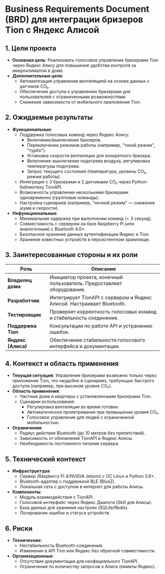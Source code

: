 # Business Requirements Document (BRD) для интеграции бризеров Tion с Яндекс Алисой

## 1. Цели проекта

- **Основная цель**: Реализовать голосовое управление бризерами Tion через Яндекс Алису для повышения удобства контроля за микроклиматом в доме.
- **Дополнительные цели**:
  - Автоматизация управления вентиляцией на основе данных с датчиков CO₂.
  - Обеспечение доступа к управлению бризерами для пользователей с ограниченными возможностями.
  - Снижение зависимости от мобильного приложения Tion.

## 2. Ожидаемые результаты

- **Функциональные**:
  - Поддержка голосовых команд через Яндекс Алису:
    - Включение/выключение бризеров.
    - Переключение режимов работы (например, "тихий режим", "турбо").
    - Установка скорости вентиляции для конкретного бризера.
    - Включение-выключение подогрева воздуха, регулировка температуры подогрева.
    - Запрос текущего состояния (температура, уровень CO₂, режим работы).
  - Интеграция с 3 бризерами и 2 датчиками CO₂ через Python-библиотеку TionAPI.
  - Возможность управления несколькими бризерами одновременно (групповые команды).
  - Настройка сценариев (например, "ночной режим" — снижение шума и скорости).
- **Нефункциональные**:
  - Минимальная задержка при выполнении команд (< 3 секунд).
  - Совместимость с сервером на базе Raspberry Pi (или аналогичным) с Bluetooth 4.0+.
  - Безопасное хранение данных аутентификации Яндекс и Tion.
  - Хранение известных устройств в персистентном хранилище.

## 3. Заинтересованные стороны и их роли

| Роль                | Описание                                                                 |
|----------------------|-------------------------------------------------------------------------|
| **Владелец дома**    | Инициатор проекта, конечный пользователь. Предоставляет оборудование.   |
| **Разработчик**      | Интегрирует TionAPI с сервером и Яндекс Алисой. Настраивает Bluetooth.  |
| **Тестировщик**      | Проверяет корректность голосовых команд и стабильность соединения.      |
| **Поддержка Tion**   | Консультации по работе API и устранению ошибок.                         |
| **Яндекс (Алиса)**   | Обеспечение стабильности голосового интерфейса и документации.          |

## 4. Контекст и область применения

- **Текущая ситуация**: Управление бризерами возможно только через приложение Tion, что неудобно в сценариях, требующих быстрого доступа (например, при высоком уровне CO₂).
- **Область применения**:
  - Частные дома и квартиры с установленными бризерами Tion.
  - Сценарии использования:
    - Регулировка вентиляции во время готовки.
    - Автоматическое проветривание при превышении уровня CO₂.
    - Голосовое управление для людей с ограниченной мобильностью.
- **Ограничения**:
  - Радиус действия Bluetooth (до 10 метров без препятствий).
  - Зависимость от обновлений TionAPI и Яндекс Алисы.
  - Необходимость постоянного питания сервера.

## 5. Технический контекст

- **Инфраструктура**:
  - Сервер (Raspberry Pi 4/NVIDIA Jetson) с ОС Linux и Python 3.8+.
  - Bluetooth-адаптер с поддержкой BLE (BlueZ).
  - Локальная сеть с доступом в интернет для работы Алисы.
- **Компоненты**:
  - Модуль взаимодействия с TionAPI.
  - Голосовой интерфейс через Яндекс Диалоги (Skill для Алисы).
  - База данных для хранения настроек (SQLite/Redis).
  - Логирование ошибок и статуса устройств.

## 6. Риски

- **Технические**:
  - Нестабильность Bluetooth-соединения.
  - Изменения в API Tion или Яндекс без обратной совместимости.
- **Организационные**:
  - Отсутствие документации для неофициального TionAPI.
  - Ограничения по количеству запросов к Алисе (лимиты Яндекс).
